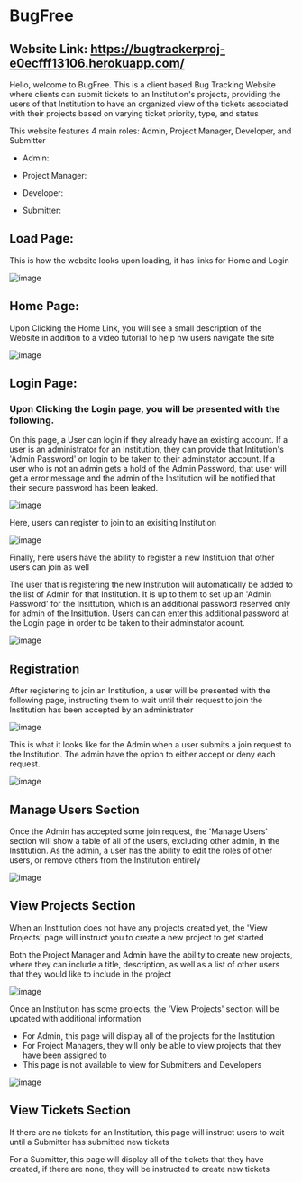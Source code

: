 # BugFree
## Website Link: https://bugtrackerproj-e0ecfff13106.herokuapp.com/
Hello, welcome to BugFree. This is a client based Bug Tracking Website where clients can submit tickets to an Institution's projects, providing the users of that Institution to have an organized view of the tickets associated with their projects based on varying ticket priority, type, and status

This website features 4 main roles: Admin, Project Manager, Developer, and Submitter

* Admin:


* Project Manager:


* Developer:


* Submitter:


## Load Page:

This is how the website looks upon loading, it has links for Home and Login  

![image](https://github.com/Aadith2022/bugfree/assets/113648765/c0b4ded2-8748-4561-8216-a71c28bb1f75)

## Home Page:

Upon Clicking the Home Link, you will see a small description of the Website in addition to a video tutorial to help nw users navigate the site

![image](https://github.com/Aadith2022/bugfree/assets/113648765/fb9cfebd-b89b-4a83-b668-3b69c22afa61)


## Login Page:

### Upon Clicking the Login page, you will be presented with the following. 

On this page, a User can login if they already have an existing account. If a user is an administrator for an Institution, they can provide that Intitution's 'Admin Password' on login to be taken to their adminstator account. If a user who is not an admin gets a hold of the Admin Password, that user will get a error message and the admin of the Institution will be notified that their secure password has been leaked.

![image](https://github.com/Aadith2022/bugfree/assets/113648765/162735f5-eb00-40de-88c6-5cf718619ba1)

Here, users can register to join to an exisiting Institution

![image](https://github.com/Aadith2022/bugfree/assets/113648765/2cbdd025-9a6f-45a1-9078-f9bb953e2c50)

Finally, here users have the ability to register a new Instituion that other users can join as well

The user that is registering the new Institution will automatically be added to the list of Admin for that Institution. It is up to them to set up an 'Admin Password' for the Insittution, which is an additional password reserved only for admin of the Insittution. Users can can enter this additional password at the Login page in order to be taken to their adminstator acount.

![image](https://github.com/Aadith2022/bugfree/assets/113648765/94f20b91-1347-403c-89f9-31ddb851c5c0)


## Registration

After registering to join an Institution, a user will be presented with the following page, instructing them to wait until their request to join the Institution has been accepted by an administrator

![image](https://github.com/Aadith2022/bugfree/assets/113648765/6c8ab271-1935-4d24-8641-2bc43482afe9)

This is what it looks like for the Admin when a user submits a join request to the Institution. The admin have the option to either accept or deny each request.

![image](https://github.com/Aadith2022/bugfree/assets/113648765/cfce1fbd-1e85-4e6b-b1c7-4d6ee908c1ee)

## Manage Users Section

Once the Admin has accepted some join request, the 'Manage Users' section will show a table of all of the users, excluding other admin, in the Institution. As the admin, a user has the ability to edit the roles of other users, or remove others from the Institution entirely

![image](https://github.com/Aadith2022/bugfree/assets/113648765/e4beadf1-9850-48fe-a503-af0745153298)

## View Projects Section

When an Institution does not have any projects created yet, the 'View Projects' page will instruct you to create a new project to get started

Both the Project Manager and Admin have the ability to create new projects, where they can include a title, description, as well as a list of other users that they would like to include in the project

![image](https://github.com/Aadith2022/bugfree/assets/113648765/2e0c64f8-28d5-4f88-a70d-b3d9faa75cfd)

Once an Institution has some projects, the 'View Projects' section will be updated with additional information

* For Admin, this page will display all of the projects for the Institution
* For Project Managers, they will only be able to view projects that they have been assigned to
* This page is not available to view for Submitters and Developers

![image](https://github.com/Aadith2022/bugfree/assets/113648765/e7058fb6-6753-4cae-8f62-db66c8a609b6)


## View Tickets Section

If there are no tickets for an Institution, this page will instruct users to wait until a Submitter has submitted new tickets

For a Submitter, this page will display all of the tickets that they have created, if there are none, they will be instructed to create new tickets


